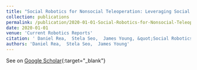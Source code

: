 ```yaml
---
title: "Social Robotics for Nonsocial Teleoperation: Leveraging Social Techniques to Impact Teleoperator Performance and Experience"
collection: publications
permalink: /publication/2020-01-01-Social-Robotics-for-Nonsocial-Teleoperation-Leveraging-Social-Techniques-to-Impact-Teleoperator-Performance-and-Experience
date: 2020-01-01
venue: 'Current Robotics Reports'
citation: ' Daniel Rea,  Stela Seo,  James Young, &quot;Social Robotics for Nonsocial Teleoperation: Leveraging Social Techniques to Impact Teleoperator Performance and Experience.&quot; Current Robotics Reports, 2020.'
authors: 'Daniel Rea,  Stela Seo,  James Young'
---
```

See on [Google Scholar](https://scholar.google.com/scholar?q=Social+Robotics+for+Nonsocial+Teleoperation:+Leveraging+Social+Techniques+to+Impact+Teleoperator+Performance+and+Experience){:target="_blank"}